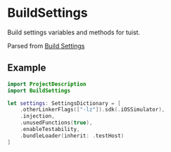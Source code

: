 # BuildSettings
Build settings variables and methods for tuist.

Parsed from [Build Settings](https://xcodebuildsettings.com)

## Example
```swift
import ProjectDescription
import BuildSettings

let settings: SettingsDictionary = [
    .otherLinkerFlags(["-lz"]).sdk(.iOSSimulator),
    .injection,
    .unusedFunctions(true),
    .enableTestability,
    .bundleLoader(inherit: .testHost)
]
```
